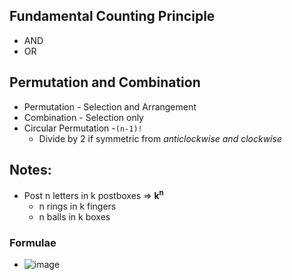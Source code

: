 ## Fundamental Counting Principle
- AND
- OR
## Permutation and Combination
- Permutation - Selection and Arrangement
- Combination - Selection only
- Circular Permutation
    -`(n-1)!`
    - Divide by 2 if symmetric from *anticlockwise and clockwise*
## Notes:
- Post n letters in k postboxes =>  **k<sup>n</sup>**
    - n rings in k fingers
    - n balls in k boxes
### Formulae
- ![image](https://user-images.githubusercontent.com/43994542/104847438-f4b2d000-5905-11eb-900d-3db9a98ec0f6.png)
